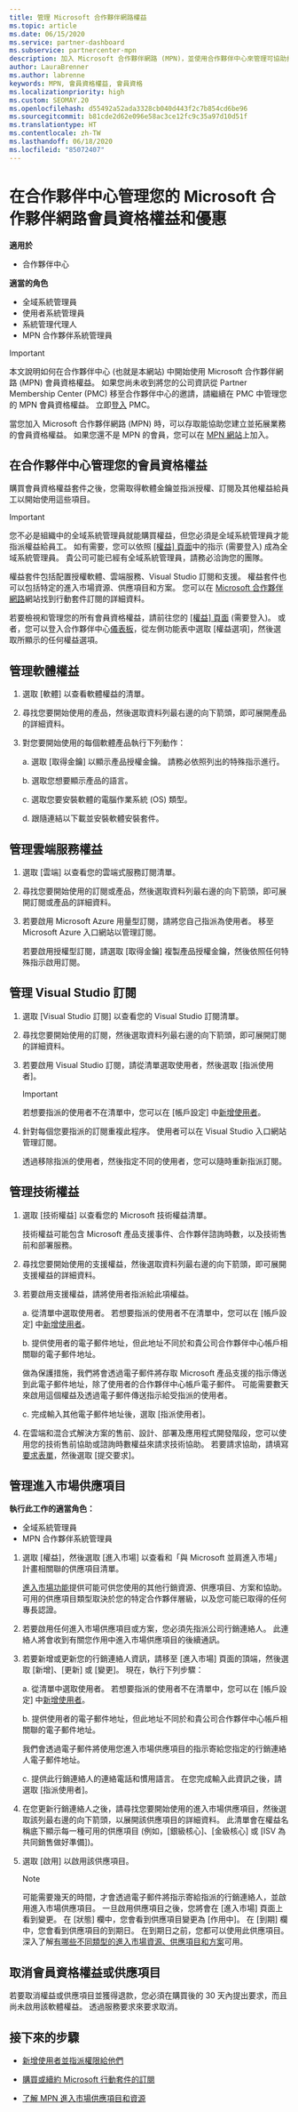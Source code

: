 ```yaml
---
title: 管理 Microsoft 合作夥伴網路權益
ms.topic: article
ms.date: 06/15/2020
ms.service: partner-dashboard
ms.subservice: partnercenter-mpn
description: 加入 Microsoft 合作夥伴網路 (MPN)，並使用合作夥伴中心來管理可協助拓展您業務的會員資格權益和優惠。
author: LauraBrenner
ms.author: labrenne
keywords: MPN, 會員資格權益, 會員資格
ms.localizationpriority: high
ms.custom: SEOMAY.20
ms.openlocfilehash: d55492a52ada3328cb040d443f2c7b854cd6be96
ms.sourcegitcommit: b81cde2d62e096e58ac3ce12fc9c35a97d10d51f
ms.translationtype: HT
ms.contentlocale: zh-TW
ms.lasthandoff: 06/18/2020
ms.locfileid: "85072407"
---
```

# <a name="manage-your-microsoft-partner-network-membership-benefits-and-offers-in-partner-center"></a>在合作夥伴中心管理您的 Microsoft 合作夥伴網路會員資格權益和優惠

**適用於**

- 合作夥伴中心

**適當的角色**

- 全域系統管理員
- 使用者系統管理員
- 系統管理代理人
- MPN 合作夥伴系統管理員

>[!IMPORTANT]
>本文說明如何在合作夥伴中心 (也就是本網站) 中開始使用 Microsoft 合作夥伴網路 (MPN) 會員資格權益。 如果您尚未收到將您的公司資訊從 Partner Membership Center (PMC) 移至合作夥伴中心的邀請，請繼續在 PMC 中管理您的 MPN 會員資格權益。 立即[登入](https://partner.microsoft.com/_login?authType=OpenIdConnect) PMC。

當您加入 Microsoft 合作夥伴網路 (MPN) 時，可以存取能協助您建立並拓展業務的會員資格權益。 如果您還不是 MPN 的會員，您可以在 [MPN 網站](https://partner.microsoft.com/membership)上加入。

## <a name="manage-your-membership-benefits-in-the-partner-center"></a>在合作夥伴中心管理您的會員資格權益

購買會員資格權益套件之後，您需取得軟體金鑰並指派授權、訂閱及其他權益給員工以開始使用這些項目。

>[!IMPORTANT]
>您不必是組織中的全域系統管理員就能購買權益，但您必須是全域系統管理員才能指派權益給員工。 如有需要，您可以依照 [[權益] 頁面](https://partnercenter.microsoft.com/pcv/partnership/benefits)中的指示 (需要登入) 成為全域系統管理員。 貴公司可能已經有全域系統管理員，請務必洽詢您的團隊。

權益套件包括配置授權軟體、雲端服務、Visual Studio 訂閱和支援。 權益套件也可以包括特定的進入市場資源、供應項目和方案。 您可以在 [Microsoft 合作夥伴網路](https://partner.microsoft.com/membership/internal-use-software)網站找到行動套件訂閱的詳細資料。  

若要檢視和管理您的所有會員資格權益，請前往您的 [[權益] 頁面](https://partnercenter.microsoft.com/pcv/partnership/benefits) (需要登入)。 或者，您可以登入合作夥伴中心[儀表板](https://docs.microsoft.com/partner-center/)，從左側功能表中選取 [權益選項]，然後選取所顯示的任何權益選項。  

## <a name="manage-software-benefits"></a>管理軟體權益

1. 選取 [軟體] 以查看軟體權益的清單。

2. 尋找您要開始使用的產品，然後選取資料列最右邊的向下箭頭，即可展開產品的詳細資料。

3. 對您要開始使用的每個軟體產品執行下列動作：

   a. 選取 [取得金鑰] 以顯示產品授權金鑰。 請務必依照列出的特殊指示進行。

   b. 選取您想要顯示產品的語言。

   c. 選取您要安裝軟體的電腦作業系統 (OS) 類型。

   d. 跟隨連結以下載並安裝軟體安裝套件。

## <a name="manage-cloud-services-benefits"></a>管理雲端服務權益

1. 選取 [雲端] 以查看您的雲端式服務訂閱清單。

2. 尋找您要開始使用的訂閱或產品，然後選取資料列最右邊的向下箭頭，即可展開訂閱或產品的詳細資料。

3. 若要啟用 Microsoft Azure 用量型訂閱，請將您自己指派為使用者。 移至 Microsoft Azure 入口網站以管理訂閱。

   若要啟用授權型訂閱，請選取 [取得金鑰] 複製產品授權金鑰，然後依照任何特殊指示啟用訂閱。  

## <a name="manage-visual-studio-subscriptions"></a>管理 Visual Studio 訂閱

1. 選取 [Visual Studio 訂閱] 以查看您的 Visual Studio 訂閱清單。

2. 尋找您要開始使用的訂閱，然後選取資料列最右邊的向下箭頭，即可展開訂閱的詳細資料。

3. 若要啟用 Visual Studio 訂閱，請從清單選取使用者，然後選取 [指派使用者]。

   > [!IMPORTANT]  
   > 若想要指派的使用者不在清單中，您可以在 [帳戶設定] 中[新增使用者](create-user-accounts-and-set-permissions.md)。

4. 針對每個您要指派的訂閱重複此程序。 使用者可以在 Visual Studio 入口網站管理訂閱。

   透過移除指派的使用者，然後指定不同的使用者，您可以隨時重新指派訂閱。

## <a name="manage-technical-benefits"></a>管理技術權益

1. 選取 [技術權益] 以查看您的 Microsoft 技術權益清單。

   技術權益可能包含 Microsoft 產品支援事件、合作夥伴諮詢時數，以及技術售前和部署服務。

2. 尋找您要開始使用的支援權益，然後選取資料列最右邊的向下箭頭，即可展開支援權益的詳細資料。

3. 若要啟用支援權益，請將使用者指派給此項權益。

   a. 從清單中選取使用者。 若想要指派的使用者不在清單中，您可以在 [帳戶設定] 中[新增使用者](create-user-accounts-and-set-permissions.md)。

   b. 提供使用者的電子郵件地址，但此地址不同於和貴公司合作夥伴中心帳戶相關聯的電子郵件地址。

   做為保護措施，我們將會透過電子郵件將存取 Microsoft 產品支援的指示傳送到此電子郵件地址，除了使用者的合作夥伴中心帳戶電子郵件。 可能需要數天來啟用這個權益及透過電子郵件傳送指示給受指派的使用者。

   c. 完成輸入其他電子郵件地址後，選取 [指派使用者]。

4. 在雲端和混合式解決方案的售前、設計、部署及應用程式開發階段，您可以使用您的技術售前協助或諮詢時數權益來請求技術協助。 若要請求協助，請填寫[要求表單](https://partnercenter.microsoft.com/pcv/partnership/benefits/createadvisoryhoursservicerequest)，然後選取 [提交要求]。

## <a name="manage-go-to-market-offers"></a>管理進入市場供應項目

**執行此工作的適當角色：**

- 全域系統管理員
- MPN 合作夥伴系統管理員

1. 選取 [權益]，然後選取 [進入市場] 以查看和「與 Microsoft 並肩進入市場」計畫相關聯的供應項目清單。

   [進入市場功能](mpn-learn-about-go-to-market-benefits.md)提供可能可供您使用的其他行銷資源、供應項目、方案和協助。 可用的供應項目類型取決於您的特定合作夥伴層級，以及您可能已取得的任何專長認證。

2. 若要啟用任何進入市場供應項目或方案，您必須先指派公司行銷連絡人。 此連絡人將會收到有關您作用中進入市場供應項目的後續通訊。

3. 若要新增或更新您的行銷連絡人資訊，請移至 [進入市場] 頁面的頂端，然後選取 [新增]、[更新] 或 [變更]。 現在，執行下列步驟：  

   a. 從清單中選取使用者。 若想要指派的使用者不在清單中，您可以在 [帳戶設定] 中[新增使用者](create-user-accounts-and-set-permissions.md)。

   b. 提供使用者的電子郵件地址，但此地址不同於和貴公司合作夥伴中心帳戶相關聯的電子郵件地址。

      我們會透過電子郵件將使用您進入市場供應項目的指示寄給您指定的行銷連絡人電子郵件地址。

   c.  提供此行銷連絡人的連絡電話和慣用語言。 在您完成輸入此資訊之後，請選取 [指派使用者]。

4. 在您更新行銷連絡人之後，請尋找您要開始使用的進入市場供應項目，然後選取該列最右邊的向下箭頭，以展開該供應項目的詳細資料。 此清單會在權益名稱底下顯示每一種可用的供應項目 (例如，[銀級核心]、[金級核心] 或 [ISV 為共同銷售做好準備])。

5. 選取 [啟用] 以啟用該供應項目。

   > [!NOTE]
   >可能需要幾天的時間，才會透過電子郵件將指示寄給指派的行銷連絡人，並啟用進入市場供應項目。 一旦啟用供應項目之後，您將會在 [進入市場] 頁面上看到變更。 在 [狀態] 欄中，您會看到供應項目變更為 [作用中]。 在 [到期] 欄中，您會看到供應項目的到期日。 在到期日之前，您都可以使用此供應項目。 深入了解[有哪些不同類型的進入市場資源、供應項目和方案](mpn-learn-about-go-to-market-benefits.md)可用。  

## <a name="cancel-a-membership-benefit-or-offer"></a>取消會員資格權益或供應項目

若要取消權益或供應項目並獲得退款，您必須在購買後的 30 天內提出要求，而且尚未啟用該軟體權益。 透過服務要求來要求取消。

## <a name="next-steps"></a>接下來的步驟

- [新增使用者並指派權限給他們](create-user-accounts-and-set-permissions.md)

- [購買或續約 Microsoft 行動套件的訂閱](mpn-get-action-pack.md)

- [了解 MPN 進入市場供應項目和資源](mpn-learn-about-go-to-market-benefits.md)
